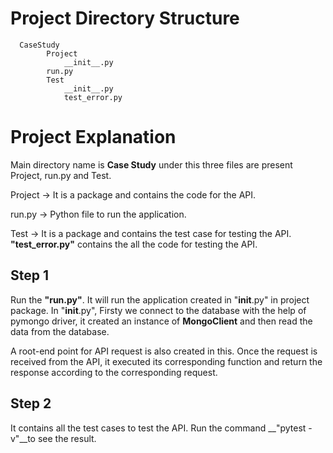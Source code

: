 # Project Directory Structure
      CaseStudy 
            Project 
                __init__.py
            run.py
            Test
                __init__.py
                test_error.py


# Project Explanation
Main directory name is __Case Study__ under this three files are present Project, run.py and Test.

Project -> It is a package and contains the code for the API.

run.py -> Python file to run the application.

Test -> It is a package and contains the test case for testing the API. __"test_error.py"__ contains the all the code for testing the API.

## Step 1
Run the __"run.py"__. It will run the application created in "__init__.py" in project package. In "__init__.py", Firsty we connect to the database with the help of pymongo driver, it created an instance of __MongoClient__ and then read the data from the database.

A root-end point for API request is also created in this. Once the request is received from the API, it executed its corresponding function and return the response according to the corresponding request.

## Step 2
It contains all the test cases to test the API. Run the command __"pytest -v"__to see the result.
